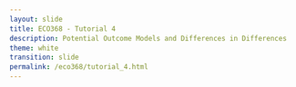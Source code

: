 ```yaml
---
layout: slide
title: ECO368 - Tutorial 4
description: Potential Outcome Models and Differences in Differences
theme: white
transition: slide
permalink: /eco368/tutorial_4.html
---
```

<section data-markdown data-separator="^\r?\n----\r?\n" data-separator-vertical="^\r?\n--\r?\n">
<script type="text/template">



## Potential Outcome Models and Differences in Differences
### ECO368 - Tutorial 4

![U of T Logo](u_of_t_crest.svg)

[Dario Toman](https://dariotoman.com/)

dario.toman@mail.utoronto.ca


----

### Probability Recap

- To understand this tutorial, it is crucial that you understand conditional expectations:
$$ \mathbb{E}[X|Y=y] $$

- Example: 
$$ \mathbb{E}[\text{Height} | \text{Occupation = Firefighter}]$$

----

## Potential Outcome Models
(Reference: Angrist & Pischke - _Mostly Harmless Econometrics_)

----

### Motivation: The Health Effects of Hospital Visits

- Suppose you are interested in studying the health effects of hospital visits, and have access to data from the National Health Interview Survey (NHIS)
- This data has 2 questions that may be helpful in your analysis:
    - "During the last 12 months, was the respondent a patient in a hospital overnight?"
    - "Would you say your health in general is excellent, very good, good, fair, or poor?"
- This data allows you to identify individuals who visit hospitals, and their health.

--


<style type="text/css">
.tg  {border-collapse:collapse;border-spacing:0;border-width:1px;border-style:solid;border-color:#ccc;}
.tg td{font-family:Arial, sans-serif;font-size:14px;padding:17px 15px;border-style:solid;border-width:0px;overflow:hidden;word-break:normal;border-color:#ccc;color:#333;background-color:#fff;}
.tg th{font-family:Arial, sans-serif;font-size:14px;font-weight:normal;padding:17px 15px;border-style:solid;border-width:0px;overflow:hidden;word-break:normal;border-color:#ccc;color:#333;background-color:#f0f0f0;}
.tg .tg-9h7x{font-size:32px;border-color:#343434;text-align:center;vertical-align:top}
.tg .tg-qvc6{font-size:32px;border-color:#343434;text-align:right;vertical-align:top}
.tg .tg-lw9u{font-weight:bold;font-size:32px;border-color:#343434;text-align:center;vertical-align:top}
.tg .tg-zzuf{font-weight:bold;font-size:32px;border-color:#343434;text-align:right;vertical-align:top}
</style>
<table class="tg">
  <tr>
    <th class="tg-qvc6"></th>
    <th class="tg-lw9u">Sample Size</th>
    <th class="tg-lw9u">Mean Health Status</th>
    <th class="tg-lw9u">Std. Error</th>
  </tr>
  <tr>
    <td class="tg-zzuf">Hospital</td>
    <td class="tg-9h7x">7,774</td>
    <td class="tg-9h7x">3.21</td>
    <td class="tg-9h7x">0.014</td>
  </tr>
  <tr>
    <td class="tg-zzuf">No Hospital</td>
    <td class="tg-9h7x">90,049</td>
    <td class="tg-9h7x">3.93</td>
    <td class="tg-9h7x">0.003</td>
  </tr>
</table>


--

### Do hospitals make people healthier?

- A Naïve comparison of averages will lead you to conclude that hospitals make people sicker! 
- Why is this the case?
    - Clearly, the people who go to hospitals are very different from people who don't...
        - Typically people who choose to go to a hospital are already sick.
- Simply comparing the _treated_ population to the _untreated_ or _control_ population will introduce **Selection Bias**

--

## Potential Outcome Models

- Potential Outcome primarily aim to address this issue of selection bias when estimating the _causal effect_ of a treatment. 
- In this context **treatment** refers to some kind of intervention. Could be:
    - A hospital visit
    - Implementation of an aid program
    - Exposure to conflict

--

### Potential Outcome Notation

- We will denote treatment of individual using $D_i = \{0,1\}$ : 
 
 \begin{equation} D_i =
 \begin{cases}  
 1 & \text{if treated} \\\\
 0  & \text{if not treated} 
 \end{cases}
\end{equation}

- We think of each individual $i$ having _latent_ potential outcome $Y_i$:

 `\begin{equation} Y_i= 
 \begin{cases}
 Y_{1i} & \text{ if treated }(D_i=1) \\\\
 Y_{0i} & \text{ if not treated } (D_i=0) 
 \end{cases} 
 \end{equation}`


--

### The Problem of Causal Inference

- We would like to know:
    - The causal effect of $D_i$ for individual $i$: $Y_{1i}-Y_{0i}$
    - The average causal effect: $ \mathbb{E}[Y_{1i}-Y_{0i}] $
- **But** it is impossible to observe both $Y_{1i}$ and $Y_{0i}$
<br></br>

- In the hospital problem, you would need to know:
    - John Smith's health in the world where he goes to the hospital, and
    - John Smith's health in the world where he does not got to the hospital.

--

### Selection Bias

- What went wrong in our hospital example?
    - We did a Naïve comparison of averages: 

`\begin{align} \mathbb{E}[Y_i | D_i=1] - \mathbb{E}[Y_i | D_i=0] & = \mathbb{E}[Y_{1i} | D_i=1] - \mathbb{E}[Y_{0i} | D_i=0] \\\\ 
& = \mathbb{E}[Y_{1i} | D_i=1] - \mathbb{E}[Y_{0i} | D_i=1] \\\\ & \qquad + \mathbb{E}[Y_{0i} | D_i=1] - \mathbb{E}[Y_{0i} | D_i=0] \end{align}`


--
 
`\begin{align} \mathbb{E}[Y_i | D_i=1] - \mathbb{E}[Y_i | D_i=0] &= \overbrace{\mathbb{E}[Y_{1i} | D_i=1] - \mathbb{E}[Y_{0i} | D_i=1]}^{\text{Average Treatment Effect on the Treated}} \\\\ 
& \qquad + \underbrace{\mathbb{E}[Y_{0i} | D_i=1] - \mathbb{E}[Y_{0i} | D_i=0]}_{\text{Selection Bias}}
 \end{align}`

--

### The Ideal Experiment

- Our goal in is to somehow eliminate the selection bias, so that we can estimate the Average Treatment Effect
- One way we can do this is through randomization! If we are able to properly randomize, we get:

$$ \mathbb{E}[Y_{0i} | D_i=1] - \mathbb{E}[Y_{0i} | D_i=0] = 0 $$

- Randomization does not allow for selection into treatment, so we are able to eliminate any selection bias. 
    - The "Randomista Movement" has largely been built on this principle (See Nobel Prize winners Duflo, Banerjee, and Kremer) 

--


### What if we can't randomize

- Sometimes randomization is not feasible.
    - It could be too costly
    - Ethical Issues
- In these cases we are able to use models that are able to account for the selection bias in some way (usually by assumption)
    - Regression Discontinuity (RD)
    - Differences in Differences (DiD)

----

## Differences in Differences 
(Reference: Cunningham - _Causal Inference: The Mixtape (V1.7)_ )

----

### Motivational Example: Erotic Services

- In 2002, Craigslist opened a section on its San Francisco classifieds website called "Erotic Services" (ERS)
- The introduction of the section caused debate over its effects
    - Sex workers argued it made them safer (working from home instead of streets)
    - Activists and law enforcement argued it would facilitate sex trafficking and violence against women
- This is an empirical question that we have tools to try and address!

--

### Motivational Example: Erotic Services

- In the language of our Potential Outcomes model, we are trying to estimate the average treatment effect:

$$ \mathbb{E}[\delta_i] = \mathbb{E}[M_{1i}-M_{0i}] $$

- Where:
    - $\delta_i$ is the treatment effect on individual $i$
    - $M_{1i}$ is the number of murdered women in SF with the classifieds
    - $M_{0i}$ is the number of murdered women in SF without the classifieds
- Can we calculate this?

--

## NO!

--

### Motivational Example: Erotic Services

- In order to calculate $\mathbb{E}[M_{1i}-M_{0i}] $ we need to see
    - $M_{1i}$ - the number of murdered women in SF with the classifieds
    - $M_{0i}$ - the number of murdered women in SF without the classifieds
- We only ever observe one of these two outcomes at any given time.

--

### Difference 1

- Can we simply Compare SF to a different city? Say New York, where there weren't such classifieds?
    - **NO!** New York City and San Francisco are very different, so we have selection bias!
    - By comparing the SF and NYC, we cannot separate the treatment effect $\delta$ from the effect of the city.
    
<style type="text/css">
.tg  {border-collapse:collapse;border-spacing:0;border-color:#ccc;}
.tg td{font-family:Arial, sans-serif;font-size:14px;padding:17px 15px;border-style:solid;border-width:1px;overflow:hidden;word-break:normal;border-color:#ccc;color:#333;background-color:#fff;}
.tg th{font-family:Arial, sans-serif;font-size:14px;font-weight:normal;padding:17px 15px;border-style:solid;border-width:1px;overflow:hidden;word-break:normal;border-color:#ccc;color:#333;background-color:#f0f0f0;}
.tg .tg-scg7{font-weight:bold;font-size:32px;background-color:#f0f0f0;border-color:#000000;text-align:right;vertical-align:top}
.tg .tg-k3hh{font-weight:bold;font-size:32px;background-color:#ffffff;border-color:#000000;text-align:right;vertical-align:top}
.tg .tg-lm3l{font-weight:bold;font-size:32px;border-color:#000000;text-align:center;vertical-align:top}
.tg .tg-gzlc{font-size:32px;border-color:#000000;text-align:center;vertical-align:top}
</style>
<table class="tg">
  <tr>
    <th class="tg-k3hh"></th>
    <th class="tg-lm3l">Outcome</th>
  </tr>
  <tr>
    <td class="tg-scg7">San Francisco</td>
    <td class="tg-gzlc">M= SF + 𝛿</td>
  </tr>
  <tr>
    <td class="tg-scg7">New York</td>
    <td class="tg-gzlc">M= NYC</td>
  </tr>
  <tr>
    <td class="tg-scg7">Difference</td>
    <td class="tg-lm3l">SF - NYC + 𝛿</td>
  </tr>
</table>

--

### Difference 2

- Can we simply compare SF before and after the introduction?
    - **NO!** There might be an existing trend in murders that was happening regardless of the classifieds
    - By comparing the _Pre_ and _Post_ periods, we cannot separate the time trend ($T$) from the treatment effect $\delta$
    
<style type="text/css">
.tg  {border-collapse:collapse;border-spacing:0;border-color:#ccc;}
.tg td{font-family:Arial, sans-serif;font-size:14px;padding:17px 15px;border-style:solid;border-width:1px;overflow:hidden;word-break:normal;border-color:#ccc;color:#333;background-color:#fff;}
.tg th{font-family:Arial, sans-serif;font-size:14px;font-weight:normal;padding:17px 15px;border-style:solid;border-width:1px;overflow:hidden;word-break:normal;border-color:#ccc;color:#333;background-color:#f0f0f0;}
.tg .tg-scg7{font-weight:bold;font-size:32px;background-color:#f0f0f0;border-color:#000000;text-align:right;vertical-align:top}
.tg .tg-k3hh{font-weight:bold;font-size:32px;background-color:#ffffff;border-color:#000000;text-align:right;vertical-align:top}
.tg .tg-lm3l{font-weight:bold;font-size:32px;border-color:#000000;text-align:center;vertical-align:top}
.tg .tg-gzlc{font-size:32px;border-color:#000000;text-align:center;vertical-align:top}
</style>
<table class="tg">
  <tr>
    <th class="tg-k3hh"></th>
    <th class="tg-lm3l">Pre</th>
    <th class="tg-lm3l">Post</th>
    <th class="tg-lm3l">Difference</th>
  </tr>
  <tr>
    <td class="tg-scg7">San Francisco</td>
    <td class="tg-gzlc">M= SF</td>
    <td class="tg-gzlc">M = SF + T + 𝛿</td>
    <td class="tg-lm3l">T + 𝛿</td>
  </tr>
</table>


--

### Differences in Differences
Differences in Differences combine these two sources of variation to estimate $\delta$

--

<style type="text/css">
.tg  {border-collapse:collapse;border-spacing:0;border-color:#ccc;}
.tg td{font-family:Arial, sans-serif;font-size:14px;padding:17px 15px;border-style:solid;border-width:1px;overflow:hidden;word-break:normal;border-color:#ccc;color:#333;background-color:#fff;}
.tg th{font-family:Arial, sans-serif;font-size:14px;font-weight:normal;padding:17px 15px;border-style:solid;border-width:1px;overflow:hidden;word-break:normal;border-color:#ccc;color:#333;background-color:#f0f0f0;}
.tg .tg-scg7{font-weight:bold;font-size:32px;background-color:#f0f0f0;border-color:#000000;text-align:right;vertical-align:top}
.tg .tg-k3hh{font-weight:bold;font-size:32px;background-color:#ffffff;border-color:#000000;text-align:right;vertical-align:top}
.tg .tg-lm3l{font-weight:bold;font-size:32px;border-color:#000000;text-align:center;vertical-align:top}
.tg .tg-gzlc{font-size:32px;border-color:#000000;text-align:center;vertical-align:top}
</style>
<table class="tg">
  <tr>
    <th class="tg-k3hh"></th>
    <th class="tg-lm3l">Pre</th>
    <th class="tg-lm3l">Post</th>
    <th class="tg-lm3l">Difference</th>
  </tr>
  <tr>
    <td class="tg-scg7">San Francisco</td>
    <td class="tg-gzlc">M= SF</td>
    <td class="tg-gzlc">M = SF + T + 𝛿</td>
    <td class="tg-lm3l">T + 𝛿</td>
  </tr>
  <tr>
    <td class="tg-scg7">New York</td>
    <td class="tg-gzlc">M= NYC</td>
    <td class="tg-gzlc">M = NYC + T</td>
    <td class="tg-lm3l">T</td>
  </tr>
  <tr>
    <td class="tg-scg7">Difference</td>
    <td class="tg-lm3l">SF-NYC</td>
    <td class="tg-lm3l">SF - NYC + 𝛿</td>
    <td class="tg-lm3l">𝛿</td>
  </tr>
</table>

--

### Assumptions in Differences in Differences
- What assumptions have we implicitly made here?
    1. The effect of time in San Francisco, $T_{SF}$,  is the same as that in New York, $T_{NYC}$.
    2. $SF_{PRE} - NYC_{PRE}$ in the Pre period is the same as $SF_{POST} - NYC_{POST}$ in the post period.
- Formally, these make up what is commonly called the **parallel trends** assumption.

--

![Parallel](img/parallel.jpeg)

--

### The Parallel Trends Assumption

- The Parallel Trends Assumption is that we assume that in the absence of treatment, the treated group would follow the same trend as the control group.
    - We effectively assume that the selection bias is constant, and that we can thus account for it
- This is an assumption that **is not testable!!** Why?
    - Papers will argue why the assumption is reasonable. 
    - Typically they will show that trends prior to treatment were always parallel.

--

### DiD Regression Framework 


`$$Y_{igt}= \alpha + \beta \text{ Treated}_{g}+ \gamma \text{ Post}_t + \delta \text{ Treated*Post}_{gt} + \varepsilon_{igt}$$`


- This equation takes values:
    - **Control, Pre:** $\alpha $
    - **Control, Post:** $\alpha + \gamma$
    - **Treated, Pre:** $\alpha + \beta$
    - **Treated, Post:** $\alpha + \beta + \gamma + \delta$
- The DiD estimate is then:
\begin{align} (&\text{Treated, Post }-\text{ Treated, Pre}) \\\\ -&(\text{Control, Post } - \text{ Control, Pre}) \\\\ =&\delta \end{align}

--

### DiD Example : Akresh (2011)

![Akresh Graph](img/akresh_graph.png)

--

### DiD Example : Akresh (2011)

![Akresh Table](img/akresh_table.png)

----

### Questions?


 
(Reminder - I have OH after tutorial)

</script>
</section>